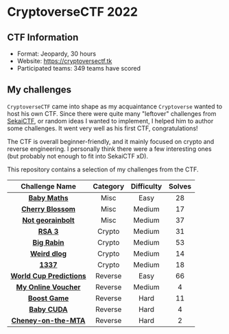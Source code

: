# CryptoverseCTF 2022

## CTF Information

- Format: Jeopardy, 30 hours
- Website: https://cryptoversectf.tk
- Participated teams: 349 teams have scored

## My challenges

`CryptoverseCTF` came into shape as my acquaintance `Cryptoverse` wanted to host his own CTF. Since there were quite many "leftover" challenges from [SekaiCTF](https://2022.ctf.sekai.team/), or random ideas I wanted to implement, I helped him to author some challenges. It went very well as his first CTF, congratulations!

The CTF is overall beginner-friendly, and it mainly focused on crypto and reverse engineering. I personally think there were a few interesting ones (but probably not enough to fit into SekaiCTF xD).

This repository contains a selection of my challenges from the CTF.

| Challenge Name                                           | Category  | Difficulty | Solves |
| :--------------: | :----------: |  :------:  | :----: |
| [**Baby Maths**](./Misc/Baby%20Maths/)                   | Misc      | Easy       |  28    |
| [**Cherry Blossom**](./Misc/Cherry%20Blossom/)           | Misc      | Medium     |  17    |
| [**Not georainbolt**](./Misc/Not%20Georainbolt/)         | Misc      | Medium     |  37    |
| [**RSA 3**](./Crypto/RSA%203/)                           | Crypto    | Medium     |  31    |
| [**Big Rabin**](./Crypto/Big%20Rabin/)                   | Crypto    | Medium     |  53    |
| [**Weird dlog**](./Crypto/Weird%20dlog/)                 | Crypto    | Medium     |  14    |
| [**1337**](./Crypto/1337/)                               | Crypto    | Medium     |  18    |
| [**World Cup Predictions**](./Reverse/World%20Cup/)      | Reverse   | Easy       |  66    |
| [**My Online Voucher**](./Reverse/My%20Online%20Voucher/)| Reverse   | Medium     |  4     |
| [**Boost Game**](./Reverse/Boost%20Game/)                | Reverse   | Hard       |  11    |
| [**Baby CUDA**](./Reverse/Baby%20CUDA/)                  | Reverse   | Hard       |  4     |
| [**Cheney-on-the-MTA**](./Reverse/Cheney-on-the-MTA/)    | Reverse   | Hard       |  2     |